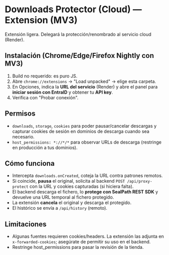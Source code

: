 
# Downloads Protector (Cloud) — Extension (MV3)

Extensión ligera. Delegará la protección/renombrado al servicio cloud (Render).

## Instalación (Chrome/Edge/Firefox Nightly con MV3)
1. Build no requerido: es puro JS.
2. Abre `chrome://extensions` → "Load unpacked" → elige esta carpeta.
3. En Opciones, indica la **URL del servicio** (Render) y abre el panel para **iniciar sesión con EntraID** y obtener tu **API key**.
4. Verifica con "Probar conexión".

## Permisos
- `downloads`, `storage`, `cookies` para poder pausar/cancelar descargas y capturar cookies de sesión en dominios de descarga cuando sea necesario.
- `host_permissions: *://*/*` para observar URLs de descarga (restringe en producción a tus dominios).

## Cómo funciona
- Intercepta `downloads.onCreated`, coteja la URL contra patrones remotos.
- Si coincide, **pausa** el original, solicita al backend `POST /api/proxy-protect` con la URL y cookies capturadas (si hiciera falta).
- El backend descarga el fichero, lo **protege con SealPath REST SDK** y devuelve una URL temporal al fichero protegido.
- La extensión **cancela** el original y descarga el protegido.
- El histórico se envía a `/api/history` (remoto).

## Limitaciones
- Algunas fuentes requieren cookies/headers. La extensión las adjunta en `x-forwarded-cookies`; asegúrate de permitir su uso en el backend.
- Restringe host_permissions para pasar la revisión de la tienda.
